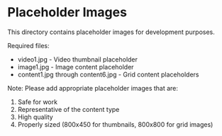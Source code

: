 # Placeholder Images

This directory contains placeholder images for development purposes.

Required files:
- video1.jpg - Video thumbnail placeholder
- image1.jpg - Image content placeholder
- content1.jpg through content6.jpg - Grid content placeholders

Note: Please add appropriate placeholder images that are:
1. Safe for work
2. Representative of the content type
3. High quality
4. Properly sized (800x450 for thumbnails, 800x800 for grid images) 
